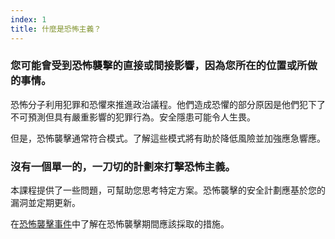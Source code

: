 ```yaml
---
index: 1
title: 什麼是恐怖主義？
---
```

### 您可能會受到恐怖襲擊的直接或間接影響，因為您所在的位置或所做的事情。

恐怖分子利用犯罪和恐懼來推進政治議程。他們造成恐懼的部分原因是他們犯下了不可預測但具有嚴重影響的犯罪行為。安全隱患可能令人生畏。

但是，恐怖襲擊通常符合模式。了解這些模式將有助於降低風險並加強應急響應。

### 沒有一個單一的，一刀切的計劃來打擊恐怖主義。

本課程提供了一些問題，可幫助您思考特定方案。恐怖襲擊的安全計劃應基於您的漏洞並定期更新。

在[恐怖襲擊事件](umbrella://incident-response/terrorism/advanced)中了解在恐怖襲擊期間應該採取的措施。
